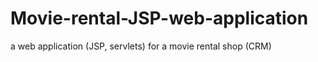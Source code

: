 # Movie-rental-JSP-web-application
a web application (JSP, servlets) for a movie rental shop (CRM) 
